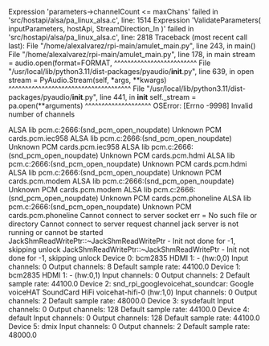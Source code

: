 Expression 'parameters->channelCount <= maxChans' failed in 'src/hostapi/alsa/pa_linux_alsa.c', line: 1514
Expression 'ValidateParameters( inputParameters, hostApi, StreamDirection_In )' failed in 'src/hostapi/alsa/pa_linux_alsa.c', line: 2818
Traceback (most recent call last):
  File "/home/alexalvarez/rpi-main/amulet_main.py", line 243, in <module>
    main()
  File "/home/alexalvarez/rpi-main/amulet_main.py", line 178, in main
    stream = audio.open(format=FORMAT,
             ^^^^^^^^^^^^^^^^^^^^^^^^^
  File "/usr/local/lib/python3.11/dist-packages/pyaudio/__init__.py", line 639, in open
    stream = PyAudio.Stream(self, *args, **kwargs)
             ^^^^^^^^^^^^^^^^^^^^^^^^^^^^^^^^^^^^^
  File "/usr/local/lib/python3.11/dist-packages/pyaudio/__init__.py", line 441, in __init__
    self._stream = pa.open(**arguments)
                   ^^^^^^^^^^^^^^^^^^^^
OSError: [Errno -9998] Invalid number of channels

ALSA lib pcm.c:2666:(snd_pcm_open_noupdate) Unknown PCM cards.pcm.iec958
ALSA lib pcm.c:2666:(snd_pcm_open_noupdate) Unknown PCM cards.pcm.iec958
ALSA lib pcm.c:2666:(snd_pcm_open_noupdate) Unknown PCM cards.pcm.hdmi
ALSA lib pcm.c:2666:(snd_pcm_open_noupdate) Unknown PCM cards.pcm.hdmi
ALSA lib pcm.c:2666:(snd_pcm_open_noupdate) Unknown PCM cards.pcm.modem
ALSA lib pcm.c:2666:(snd_pcm_open_noupdate) Unknown PCM cards.pcm.modem
ALSA lib pcm.c:2666:(snd_pcm_open_noupdate) Unknown PCM cards.pcm.phoneline
ALSA lib pcm.c:2666:(snd_pcm_open_noupdate) Unknown PCM cards.pcm.phoneline
Cannot connect to server socket err = No such file or directory
Cannot connect to server request channel
jack server is not running or cannot be started
JackShmReadWritePtr::~JackShmReadWritePtr - Init not done for -1, skipping unlock
JackShmReadWritePtr::~JackShmReadWritePtr - Init not done for -1, skipping unlock
Device 0: bcm2835 HDMI 1: - (hw:0,0)
  Input channels: 0
  Output channels: 8
  Default sample rate: 44100.0
Device 1: bcm2835 HDMI 1: - (hw:0,1)
  Input channels: 0
  Output channels: 2
  Default sample rate: 44100.0
Device 2: snd_rpi_googlevoicehat_soundcar: Google voiceHAT SoundCard HiFi voicehat-hifi-0 (hw:1,0)
  Input channels: 0
  Output channels: 2
  Default sample rate: 48000.0
Device 3: sysdefault
  Input channels: 0
  Output channels: 128
  Default sample rate: 44100.0
Device 4: default
  Input channels: 0
  Output channels: 128
  Default sample rate: 44100.0
Device 5: dmix
  Input channels: 0
  Output channels: 2
  Default sample rate: 48000.0


